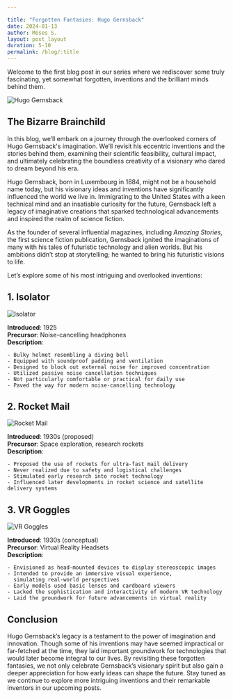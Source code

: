```yaml
---

title: "Forgotten Fantasies: Hugo Gernsback"
date: 2024-01-13
author: Moses S.
layout: post_layout
duration: 5-10
permalink: /blog/:title
---
```


Welcome to the first blog post in our series where we rediscover some truly fascinating, yet somewhat forgotten, inventions and the brilliant minds behind them.

![Hugo Gernsback](https://upload.wikimedia.org/wikipedia/en/b/b5/Hugo_Gernsback_by_Bachrach.jpg)

## The Bizarre Brainchild

In this blog, we’ll embark on a journey through the overlooked corners of Hugo Gernsback's imagination. We’ll revisit his eccentric inventions and the stories behind them, examining their scientific feasibility, cultural impact, and ultimately celebrating the boundless creativity of a visionary who dared to dream beyond his era.

Hugo Gernsback, born in Luxembourg in 1884, might not be a household name today, but his visionary ideas and inventions have significantly influenced the world we live in. Immigrating to the United States with a keen technical mind and an insatiable curiosity for the future, Gernsback left a legacy of imaginative creations that sparked technological advancements and inspired the realm of science fiction.

As the founder of several influential magazines, including *Amazing Stories*, the first science fiction publication, Gernsback ignited the imaginations of many with his tales of futuristic technology and alien worlds. But his ambitions didn’t stop at storytelling; he wanted to bring his futuristic visions to life.

Let’s explore some of his most intriguing and overlooked inventions:

## 1. Isolator

<img class="blog-img" src="https://images.fastcompany.net/image/upload/w_596,c_limit,q_auto:best,f_auto/fc/3058224-inline-s-2-this-crazy-looking-anti-distraction-helmet-from-1925-was-ahead-of-its-time.jpg" alt="Isolator">

**Introduced**: 1925  
**Precursor**: Noise-cancelling headphones  
**Description**:  

```
- Bulky helmet resembling a diving bell
- Equipped with soundproof padding and ventilation  
- Designed to block out external noise for improved concentration  
- Utilized passive noise cancellation techniques  
- Not particularly comfortable or practical for daily use  
- Paved the way for modern noise-cancelling technology
```

## 2. Rocket Mail

<img class="blog-img" src="https://th-thumbnailer.cdn-si-edu.com/z16gazdnkeCjQCRDSEo-AktOynY=/fit-in/1600x0/filters:focal(142x230:143x231)/https://tf-cmsv2-smithsonianmag-media.s3.amazonaws.com/filer/19/22/1922ccfd-52a9-45b6-a52e-4097704029e2/regulus-01.jpg" alt="Rocket Mail">

**Introduced**: 1930s (proposed)  
**Precursor**: Space exploration, research rockets  
**Description**: 
 
```
- Proposed the use of rockets for ultra-fast mail delivery  
- Never realized due to safety and logistical challenges  
- Stimulated early research into rocket technology  
- Influenced later developments in rocket science and satellite delivery systems
```

## 3. VR Goggles

<img class="blog-img" src="https://img-9gag-fun.9cache.com/photo/amB724X_460s.jpg" alt="VR Goggles">

**Introduced**: 1930s (conceptual)  
**Precursor**: Virtual Reality Headsets  
**Description**:  

```
- Envisioned as head-mounted devices to display stereoscopic images  
- Intended to provide an immersive visual experience, 
  simulating real-world perspectives  
- Early models used basic lenses and cardboard viewers  
- Lacked the sophistication and interactivity of modern VR technology  
- Laid the groundwork for future advancements in virtual reality
```

## Conclusion

Hugo Gernsback’s legacy is a testament to the power of imagination and innovation. Though some of his inventions may have seemed impractical or far-fetched at the time, they laid important groundwork for technologies that would later become integral to our lives. By revisiting these forgotten fantasies, we not only celebrate Gernsback’s visionary spirit but also gain a deeper appreciation for how early ideas can shape the future. Stay tuned as we continue to explore more intriguing inventions and their remarkable inventors in our upcoming posts.